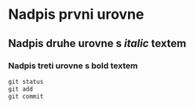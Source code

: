 # Nadpis prvni urovne

## Nadpis druhe urovne s *italic* textem

### Nadpis treti urovne s **bold** textem

```vhdl
git status
git add
git commit
```
